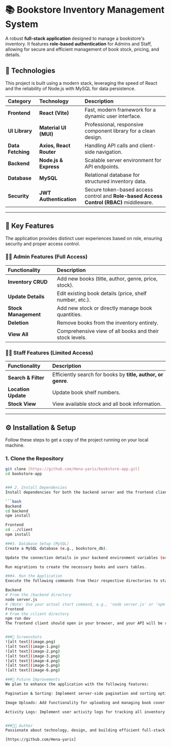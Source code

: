 # 📚 Bookstore Inventory Management System

A robust **full-stack application** designed to manage a bookstore's inventory. It features **role-based authentication** for Admins and Staff, allowing for secure and efficient management of book stock, pricing, and details.

## 🌟 Technologies

This project is built using a modern stack, leveraging the speed of React and the reliability of Node.js with MySQL for data persistence.

| Category | Technology | Description |
| :--- | :--- | :--- |
| **Frontend** | **React (Vite)** | Fast, modern framework for a dynamic user interface. |
| **UI Library** | **Material UI (MUI)** | Professional, responsive component library for a clean design. |
| **Data Fetching** | **Axios, React Router** | Handling API calls and client-side navigation. |
| **Backend** | **Node.js & Express** | Scalable server environment for API endpoints. |
| **Database** | **MySQL** | Relational database for structured inventory data. |
| **Security** | **JWT Authentication** | Secure token-based access control and **Role-based Access Control (RBAC)** middleware. |

***

## 🚀 Key Features

The application provides distinct user experiences based on role, ensuring security and proper access control.

### 👨‍💼 Admin Features (Full Access)

| Functionality | Description |
| :--- | :--- |
| **Inventory CRUD** | Add new books (title, author, genre, price, stock). |
| **Update Details** | Edit existing book details (price, shelf number, etc.). |
| **Stock Management** | Add new stock or directly manage book quantities. |
| **Deletion** | Remove books from the inventory entirely. |
| **View All** | Comprehensive view of all books and their stock levels. |

### 👩‍💻 Staff Features (Limited Access)

| Functionality | Description |
| :--- | :--- |
| **Search & Filter** | Efficiently search for books by **title, author, or genre**. |
| **Location Update** | Update book shelf numbers. |
| **Stock View** | View available stock and all book information. |

***

## ⚙️ Installation & Setup

Follow these steps to get a copy of the project running on your local machine.

### 1. Clone the Repository

```bash
git clone [https://github.com/Hena-yaris/bookstore-app.git]
cd bookstore-app


### 2. Install Dependencies
Install dependencies for both the backend server and the frontend client.

```bash
Backend
cd backend
npm install

Frontend
cd ../client
npm install

###3. Database Setup (MySQL)
Create a MySQL database (e.g., bookstore_db).

Update the connection details in your backend environment variables (or configuration file).

Run migrations to create the necessary books and users tables.

###4. Run the Application
Execute the following commands from their respective directories to start the full-stack application.

Backend
# From the /backend directory
node server.js 
# (Note: Use your actual start command, e.g., 'node server.js' or 'npm start')
Frontend
# From the /client directory
npm run dev
The frontend client should open in your browser, and your API will be running on its configured port.


###📸 Screenshots
![alt text](image.png)
![alt text](image-1.png)
![alt text](image-2.png)
![alt text](image-3.png)
![alt text](image-4.png)
![alt text](image-5.png)
![alt text](image-6.png)

###🔮 Future Improvements
We plan to enhance the application with the following features:

Pagination & Sorting: Implement server-side pagination and sorting options for large book lists.

Image Uploads: Add functionality for uploading and managing book cover images.

Activity Logs: Implement user activity logs for tracking all inventory changes and history.


###🧑‍💻 Author
Passionate about technology, design, and building efficient full-stack applications.

[https://github.com/Hena-yaris]


